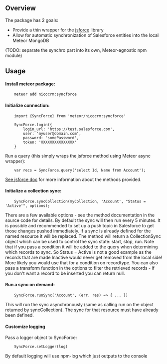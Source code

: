Overview
--------

The package has 2 goals:

 * Provide a thin wrapper for the [jsforce](https://jsforce.github.io) library
 * Allow for automatic synchronization of Salesforce entities into the local Meteor
 MongoDB

(TODO: separate the synchro part into its own, Meteor-agnostic npm module)

Usage
-----

#### Install meteor package:

        meteor add nicocrm:syncforce

#### Initialize connection:

        import {SyncForce} from 'meteor/nicocrm:syncforce'

        SyncForce.login({
            login_url: 'https://test.salesforce.com',
            user: 'myuser@domain.com',
            password: 'somePassword',
            token: 'XXXXXXXXXXXXXXX'
        }

Run a query (this simply wraps the jsforce method using Meteor async wrapper):

        var recs = SyncForce.query('select Id, Name from Account');

[See jsforce doc](https://jsforce.github.io) for more information about the methods
provided.

#### Initialize a collection sync:

        SyncForce.syncCollection(myCollection, 'Account', "Status = 'Active'", options);

There are a few available options - see the method documentation in the source code
for details.  By default the sync will then run every 5 minutes.  It is possible
and recommended to set up a push topic in Salesforce to get those changes pushed
immediately.
If a sync is already defined for the named resource it will be replaced.
The method will return a CollectionSync object which can be used to control the
sync state: start, stop, run.
Note that if you pass a condition it will be added to the query when determining which records to sync.  So Status = Active is not a good example as the records that are made Inactive would never get removed from the local side!  More likely you would use that for a condition on recordtype.  You can also pass a transform function in the options to filter the retrieved records - if you don't want a record to be inserted you can return null.

#### Run a sync on demand:

        SyncForce.runSync('Account', (err, res) => { ... })

This will run the sync asynchronously (same as calling run on the object returned by
syncCollection).  The sync for that resource must have already been defined.

#### Customize logging

Pass a logger object to SyncForce:

        SyncForce.setLogger(log)

By default logging will use npm-log which just outputs to the console
